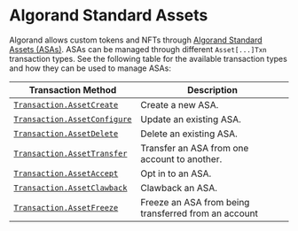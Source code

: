 # Algorand Standard Assets

Algorand allows custom tokens and NFTs through [Algorand Standard Assets (ASAs)](https://developer.algorand.org/docs/get-details/asa/). ASAs can be managed through different `Asset[...]Txn` transaction types. See the following table for the available transaction types and how they can be used to manage ASAs:

| Transaction Method                                                      | Description                                          |
| ----------------------------------------------------------------------- | ---------------------------------------------------- |
| [`Transaction.AssetCreate`](xref:AlgoSdk.Transaction.AssetCreate)       | Create a new ASA.                                    |
| [`Transaction.AssetConfigure`](xref:AlgoSdk.Transaction.AssetConfigure) | Update an existing ASA.                              |
| [`Transaction.AssetDelete`](xref:AlgoSdk.Transaction.AssetDelete)       | Delete an existing ASA.                              |
| [`Transaction.AssetTransfer`](xref:AlgoSdk.Transaction.AssetTransfer)   | Transfer an ASA from one account to another.         |
| [`Transaction.AssetAccept`](xref:AlgoSdk.Transaction.AssetAccept)       | Opt in to an ASA.                                    |
| [`Transaction.AssetClawback`](xref:AlgoSdk.Transaction.AssetClawback)   | Clawback an ASA.                                     |
| [`Transaction.AssetFreeze`](xref:AlgoSdk.Transaction.AssetFreeze)       | Freeze an ASA from being transferred from an account |
